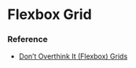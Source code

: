 # Flexbox Grid

### Reference
+ [Don’t Overthink It (Flexbox) Grids](https://css-tricks.com/dont-overthink-flexbox-grids/)